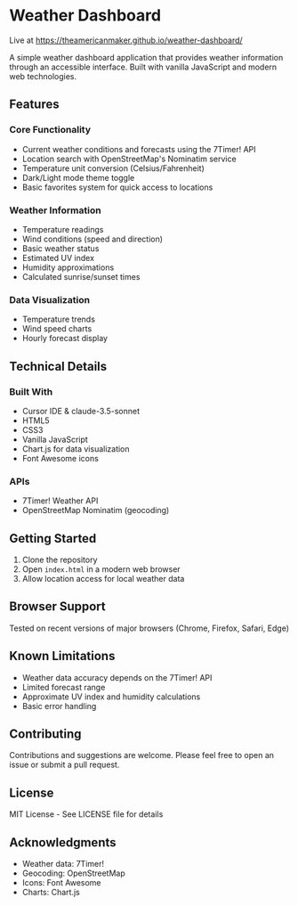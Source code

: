 # Weather Dashboard
Live at https://theamericanmaker.github.io/weather-dashboard/

A simple weather dashboard application that provides weather information through an accessible interface. Built with vanilla JavaScript and modern web technologies.

## Features

### Core Functionality
- Current weather conditions and forecasts using the 7Timer! API
- Location search with OpenStreetMap's Nominatim service
- Temperature unit conversion (Celsius/Fahrenheit)
- Dark/Light mode theme toggle
- Basic favorites system for quick access to locations

### Weather Information
- Temperature readings
- Wind conditions (speed and direction)
- Basic weather status
- Estimated UV index
- Humidity approximations
- Calculated sunrise/sunset times

### Data Visualization
- Temperature trends
- Wind speed charts
- Hourly forecast display

## Technical Details

### Built With
- Cursor IDE & claude-3.5-sonnet
- HTML5
- CSS3
- Vanilla JavaScript
- Chart.js for data visualization
- Font Awesome icons

### APIs
- 7Timer! Weather API
- OpenStreetMap Nominatim (geocoding)

## Getting Started

1. Clone the repository
2. Open `index.html` in a modern web browser
3. Allow location access for local weather data

## Browser Support
Tested on recent versions of major browsers (Chrome, Firefox, Safari, Edge)

## Known Limitations
- Weather data accuracy depends on the 7Timer! API
- Limited forecast range
- Approximate UV index and humidity calculations
- Basic error handling

## Contributing
Contributions and suggestions are welcome. Please feel free to open an issue or submit a pull request.

## License
MIT License - See LICENSE file for details

## Acknowledgments
- Weather data: 7Timer!
- Geocoding: OpenStreetMap
- Icons: Font Awesome
- Charts: Chart.js 

